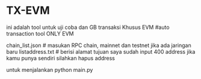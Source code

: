 # TX-EVM
ini adalah tool untuk uji coba dan GB transaksi Khusus EVM #auto transaction tool ONLY EVM

chain_list.json # masukan RPC chain, mainnet dan testnet jika ada jaringan baru
listaddress.txt # berisi alamat tujuan saya sudah input 400 address jika kamu punya sendiri silahkan hapus address


untuk menjalankan python main.py
